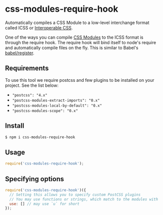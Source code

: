 css-modules-require-hook
========================

Automatically compiles a CSS Module to a low-level interchange format called ICSS or [Interoperable&nbsp;CSS](https://github.com/css-modules/icss).

One of the ways you can compile [CSS Modules](https://github.com/css-modules/css-modules) to the ICSS format is through the require hook. The require hook will bind itself to node's require and automatically compile files on the fly. This is similar to Babel's [babel/register](https://babeljs.io/docs/usage/require/).

## Requirements

To use this tool we require postcss and few plugins to be installed on your project. See the list below:

- `"postcss": "4.x"`
- `"postcss-modules-extract-imports": "0.x"`
- `"postcss-modules-local-by-default": "0.x"`
- `"postcss-modules-scope": "0.x"`

## Install

```bash
$ npm i css-modules-require-hook
```

## Usage

```javascript
require('css-modules-require-hook');
```

## Specifying options

```javascript
require('css-modules-require-hook')({
  // Setting this allows you to specify custom PostCSS plugins
  // You may use functions or strings, which match to the modules with the same name
  use: [] // may use `u` for short
});
```
